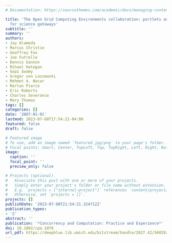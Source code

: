 ```yaml
---
# Documentation: https://sourcethemes.com/academic/docs/managing-content/

title: 'The Open Grid Computing Environments collaboration: portlets and services
  for science gateways'
subtitle: ''
summary: ''
authors:
- Jay Alameda
- Marcus Christie
- Geoffrey Fox
- Joe Futrelle
- Dennis Gannon
- Mihael Hategan
- Gopi Swamy
- Gregor von Laszewski
- Mehmet A. Nacar
- Marlon Pierce
- Eric Roberts
- Charles Severance
- Mary Thomas
tags: []
categories: []
date: '2007-01-01'
lastmod: 2023-07-08T17:54:21-04:00
featured: false
draft: false

# Featured image
# To use, add an image named `featured.jpg/png` to your page's folder.
# Focal points: Smart, Center, TopLeft, Top, TopRight, Left, Right, BottomLeft, Bottom, BottomRight.
image:
  caption: ''
  focal_point: ''
  preview_only: false

# Projects (optional).
#   Associate this post with one or more of your projects.
#   Simply enter your project's folder or file name without extension.
#   E.g. `projects = ["internal-project"]` references `content/project/deep-learning/index.md`.
#   Otherwise, set `projects = []`.
projects: []
publishDate: '2023-07-08T21:54:21.324712Z'
publication_types:
- '2'
abstract: ''
publication: '*Concurrency and Computation: Practice and Experience*'
doi: 10.1002/cpe.1078
url_pdf: https://deepblue.lib.umich.edu/bitstream/handle/2027.42/56029/1078_ftp.pdf
---
```

